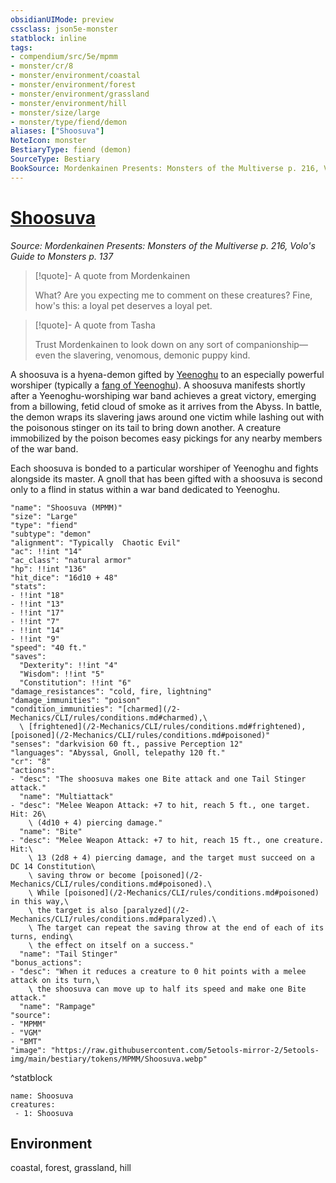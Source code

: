 ```yaml
---
obsidianUIMode: preview
cssclass: json5e-monster
statblock: inline
tags:
- compendium/src/5e/mpmm
- monster/cr/8
- monster/environment/coastal
- monster/environment/forest
- monster/environment/grassland
- monster/environment/hill
- monster/size/large
- monster/type/fiend/demon
aliases: ["Shoosuva"]
NoteIcon: monster
BestiaryType: fiend (demon)
SourceType: Bestiary
BookSource: Mordenkainen Presents: Monsters of the Multiverse p. 216, Volo's Guide to Monsters p. 137
---
```

# [Shoosuva](2-Mechanics\CLI\bestiary\fiend/shoosuva-mpmm.md)
*Source: Mordenkainen Presents: Monsters of the Multiverse p. 216, Volo's Guide to Monsters p. 137*  

> [!quote]- A quote from Mordenkainen  
> 
> What? Are you expecting me to comment on these creatures? Fine, how's this: a loyal pet deserves a loyal pet.

> [!quote]- A quote from Tasha  
> 
> Trust Mordenkainen to look down on any sort of companionship—even the slavering, venomous, demonic puppy kind.

A shoosuva is a hyena-demon gifted by [Yeenoghu](/2-Mechanics/CLI/bestiary/npc/yeenoghu-mpmm.md) to an especially powerful worshiper (typically a [fang of Yeenoghu](/2-Mechanics/CLI/bestiary/fiend/gnoll-fang-of-yeenoghu.md)). A shoosuva manifests shortly after a Yeenoghu-worshiping war band achieves a great victory, emerging from a billowing, fetid cloud of smoke as it arrives from the Abyss. In battle, the demon wraps its slavering jaws around one victim while lashing out with the poisonous stinger on its tail to bring down another. A creature immobilized by the poison becomes easy pickings for any nearby members of the war band.

Each shoosuva is bonded to a particular worshiper of Yeenoghu and fights alongside its master. A gnoll that has been gifted with a shoosuva is second only to a flind in status within a war band dedicated to Yeenoghu.

```statblock
"name": "Shoosuva (MPMM)"
"size": "Large"
"type": "fiend"
"subtype": "demon"
"alignment": "Typically  Chaotic Evil"
"ac": !!int "14"
"ac_class": "natural armor"
"hp": !!int "136"
"hit_dice": "16d10 + 48"
"stats":
- !!int "18"
- !!int "13"
- !!int "17"
- !!int "7"
- !!int "14"
- !!int "9"
"speed": "40 ft."
"saves":
  "Dexterity": !!int "4"
  "Wisdom": !!int "5"
  "Constitution": !!int "6"
"damage_resistances": "cold, fire, lightning"
"damage_immunities": "poison"
"condition_immunities": "[charmed](/2-Mechanics/CLI/rules/conditions.md#charmed),\
  \ [frightened](/2-Mechanics/CLI/rules/conditions.md#frightened), [poisoned](/2-Mechanics/CLI/rules/conditions.md#poisoned)"
"senses": "darkvision 60 ft., passive Perception 12"
"languages": "Abyssal, Gnoll, telepathy 120 ft."
"cr": "8"
"actions":
- "desc": "The shoosuva makes one Bite attack and one Tail Stinger attack."
  "name": "Multiattack"
- "desc": "Melee Weapon Attack: +7 to hit, reach 5 ft., one target. Hit: 26\
    \ (4d10 + 4) piercing damage."
  "name": "Bite"
- "desc": "Melee Weapon Attack: +7 to hit, reach 15 ft., one creature. Hit:\
    \ 13 (2d8 + 4) piercing damage, and the target must succeed on a DC 14 Constitution\
    \ saving throw or become [poisoned](/2-Mechanics/CLI/rules/conditions.md#poisoned).\
    \ While [poisoned](/2-Mechanics/CLI/rules/conditions.md#poisoned) in this way,\
    \ the target is also [paralyzed](/2-Mechanics/CLI/rules/conditions.md#paralyzed).\
    \ The target can repeat the saving throw at the end of each of its turns, ending\
    \ the effect on itself on a success."
  "name": "Tail Stinger"
"bonus_actions":
- "desc": "When it reduces a creature to 0 hit points with a melee attack on its turn,\
    \ the shoosuva can move up to half its speed and make one Bite attack."
  "name": "Rampage"
"source":
- "MPMM"
- "VGM"
- "BMT"
"image": "https://raw.githubusercontent.com/5etools-mirror-2/5etools-img/main/bestiary/tokens/MPMM/Shoosuva.webp"
```
^statblock

```encounter-table
name: Shoosuva
creatures:
 - 1: Shoosuva
```

## Environment

coastal, forest, grassland, hill